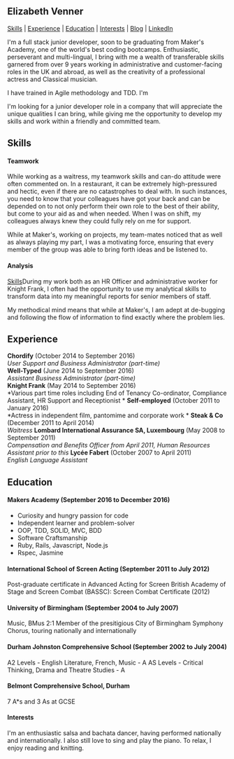## Elizabeth Venner

[Skills](#skills) | [Experience](#experience) | [Education](#education) | [Interests](#interests) | [Blog](https://medium.com/@elizabethvenner) | [LinkedIn](https://www.linkedin.com/in/elizabeth-venner-821a9896)

I'm a full stack junior developer, soon to be graduating from Maker's Academy, one of the world's best coding bootcamps. Enthusiastic, perseverant and multi-lingual, I bring with me a wealth of transferable skills garnered from over 9 years working in administrative and customer-facing roles in the UK and abroad, as well as the creativity of a professional actress and Classical musician.

I have trained in Agile methodology and TDD. I'm 

I'm looking for a junior developer role in a company that will appreciate the unique qualities I can bring, while giving me the opportunity to develop my skills and work within a friendly and committed team.

## Skills

#### Teamwork

While working as a waitress, my teamwork skills and can-do attitude were often commented on. In a restaurant, it can be extremely high-pressured and hectic, even if there are no catastrophes to deal with. In such instances, you need to know that your colleagues have got your back and can be depended on to not only perform their own role to the best of their ability, but come to your aid as and when needed. When I was on shift, my colleagues always knew they could fully rely on me for support.

While at Maker's, working on projects, my team-mates noticed that as well as always playing my part, I was a motivating force, ensuring that every member of the group was able to bring forth ideas and be listened to.

#### Analysis

[Skills](##skills)During my work both as an HR Officer and administrative worker for Knight Frank, I often had the opportunity to use my analytical skills to transform data into my meaningful reports for senior members of staff.

My methodical mind means that while at Maker's, I am adept at de-bugging and following the flow of information to find exactly where the problem lies.

## Experience

**Chordify** (October 2014 to September 2016)    
*User Support and Business Administrator (part-time)*  
**Well-Typed** (June 2014 to September 2016)   
*Assistant Business Administrator (part-time)*  
**Knight Frank** (May 2014 to September 2016)   
*Various part time roles including End of Tenancy Co-ordinator, Compliance Assistant, HR Support and Receptionist *
**Self-employed** (October 2011 to January 2016)   
*Actress in independent film, pantomime and corporate work *
**Steak & Co** (December 2011 to April 2014)   
*Waitress*
**Lombard International Assurance SA, Luxembourg** (May 2008 to September 2011)   
*Compensation and Benefits Officer from April 2011, Human Resources Assistant prior to this*
**Lycée Fabert** (October 2007 to April 2011)   
*English Language Assistant*

## Education

#### Makers Academy (September 2016 to December 2016)

- Curiosity and hungry passion for code
- Independent learner and problem-solver
- OOP, TDD, SOLID, MVC, BDD
- Software Craftsmanship
- Ruby, Rails, Javascript, Node.js
- Rspec, Jasmine

#### International School of Screen Acting (September 2011 to July 2012)
Post-graduate certificate in Advanced Acting for Screen
British Academy of Stage and Screen Combat (BASSC): Screen Combat Certificate (2012)

#### University of Birmingham (September 2004 to July 2007)
Music, BMus 2:1
Member of the presitigious City of Birmingham Symphony Chorus, touring nationally and internationally

#### Durham Johnston Comprehensive School (September 2002 to July 2004)
A2 Levels - English Literature, French, Music - A
AS Levels - Critical Thinking, Drama and Theatre Studies - A

#### Belmont Comprehensive School, Durham
7 A\*s and 3 As at GCSE

#### Interests
I'm an enthusiastic salsa and bachata dancer, having performed nationally and internationally. I also still love to sing and play the piano. To relax, I enjoy reading and knitting.

